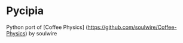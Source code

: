 Pycipia
==============

Python port of [Coffee Physics] (https://github.com/soulwire/Coffee-Physics) by soulwire
